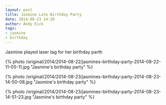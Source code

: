 ```yaml
---
layout: post
title: Jasmine Late Birthday Party
date: 2014-08-23 14:20
author: Andy Eick
tags: 
- jasmine
- birthday
---
```

Jasmine played laser tag for her birthday parth

{% photo /original/2014/2014-08-22/jasmines-birthday-party-2014-08-22-11-05-11.jpg "Jasmine's birthday party" %}

{% photo /original/2014/2014-08-23/jasmines-birthday-party-2014-08-23-14-50-08.jpg "Jasmine's birthday party" %}

{% photo /original/2014/2014-08-23/jasmines-birthday-party-2014-08-23-14-51-23.jpg "Jasmine's birthday party" %}
